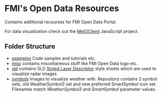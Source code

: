 # FMI's Open Data Resources

Contains additional recourses for FMI Open Data Portal.

For data visualization check out the
[MetOClient](https://github.com/fmidev/metoclient) JavaScript project.

## Folder Structure

* *[examples](./examples)* Code samples and tutorials etc.
* *[misc](./misc)* contains miscellaneous stuff like FMI Open Data logo etc.
* *[sld](./sld)* contains SLD [Styled Layer Descriptor](https://docs.geoserver.org/stable/en/user/styling/sld/index.html) style sheets which are used to visualize radar images
* *[symbols](./symbols)* Images to visualize weather with. Repository contains 2 symbol sets, old WeatherSymbol3 set and new preferred SmartSymbol icon set. Filenames match _WeatherSymbol3_ and _SmartSymbol_ parameter values.
